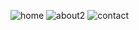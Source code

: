 ![home](https://github.com/Sricraz/sample/assets/170405244/d20fcaaf-eb58-4a7f-b4eb-e230016acb92)
![about2](https://github.com/Sricraz/sample/assets/170405244/e2e5b6f5-ba9b-4fed-b9b3-de2593aaafe7)
![contact](https://github.com/Sricraz/sample/assets/170405244/87e609af-5ecd-46c9-8186-873304845e38)
